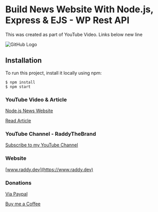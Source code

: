 # Build News Website With Node.js, Express & EJS - WP Rest API

This was created as part of YouTube Video. Links below new line

![GitHub Logo](https://raddy.dev/wp-content/uploads/2020/09/nodejs-news-website-rest-api_compressed.jpg)

## Installation

To run this project, install it locally using npm:

```
$ npm install
$ npm start
```

### YouTube Video & Article

[Node.js News Website](https://youtu.be/EkQc-8uzxIA)

[Read Article](https://raddy.dev/blog/build-news-website-with-node-js-express-ejs-wp-rest-api/)

### YouTube Channel - RaddyTheBrand

[Subscribe to my YouTube Channel](https://www.youtube.com/channel/UCvXscyQ0cLzPZeNOeXI45Sw?sub_confirmation=1)

### Website

[www.raddy.dev](https://www.raddy.dev)

### Donations

[Via Paypal](https://www.paypal.me/RadoslavAngelov)

[Buy me a Coffee](https://www.buymeacoffee.com/RaddyTheBrand)
